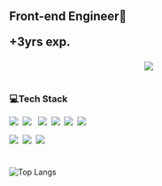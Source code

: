 

<h2>Front-end Engineer👋<p>+3yrs exp.</p></h2>  
  
<h3 align="center"><img src="https://fischerconsulting.it/wp-content/uploads/2023/03/istockphoto-972656164-612x612-1.jpg"></h3>  

  
#
<h3 >💻Tech Stack</h3>
<p><img src="https://img.shields.io/badge/HTML5-E34F26?style=flat&logo=html5&logoColor=white"/>&nbsp;&nbsp;<img src="https://img.shields.io/badge/CSS3-1572B6?style=flat&logo=css3&logoColor=white"/>&nbsp;&nbsp;
   <img src="https://img.shields.io/badge/StyledComponents-DB7093?style=flat-square&logo=styled-components&logoColor=white"/></a>&nbsp;
  <img src="https://img.shields.io/badge/JavaScript-gray?style=flat&logo=JavaScript&logoColor=F7DF1E"/>&nbsp;&nbsp;<img src="https://img.shields.io/badge/React-white?style=flat&logo=React&logoColor=61DAFB"/>&nbsp;&nbsp;<img src="https://img.shields.io/badge/TypeScript-3178C6?style=flat&logo=TypeScript&logoColor=white"/>&nbsp;&nbsp;</p>
  

<p><img src="https://img.shields.io/badge/Notion-b4f5bd?style=flat&logo=Notion&logoColor=black"/>&nbsp;&nbsp;<img src="https://img.shields.io/badge/GitHub-gray?style=flat&logo=GitHub&logoColor=black"/>&nbsp;&nbsp;<img src="https://img.shields.io/badge/Git-blue?style=flat&logo=Git&logoColor=F05032"/>&nbsp;&nbsp;</p>
  
#
![Top Langs](https://github-readme-stats.vercel.app/api/top-langs/?username=sbbtt&layout=compact&theme=vue)
</div>

          

